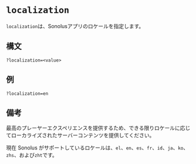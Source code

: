 # `localization`

`localization`は、Sonolusアプリのロケールを指定します。

## 構文

```url
?localization=<value>
```

## 例

```url
?localization=en
```

## 備考

最高のプレーヤーエクスペリエンスを提供するため、できる限りロケールに応じてローカライズされたサーバーコンテンツを提供してください。

現在 Sonolus がサポートしているロケールは、`el`、`en`、`es`、`fr`、`id`、`ja`、`ko`、`zhs`、および`zht`です。
